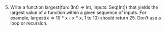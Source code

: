 5. Write a function largest(fun: (Int) => Int, inputs: Seq[Int]) that yields the largest value of a function within a given sequence of inputs. For example, largest(x => 10 * x - x * x, 1 to 10) should return 25. Don’t use a loop or recursion.
